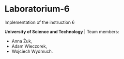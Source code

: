 # Laboratorium-6
Implementation of the instruction 6

**University of Science and Technology** | Team members:
- Anna Żuk,
- Adam Wieczorek,
- Wojciech Wydmuch.
